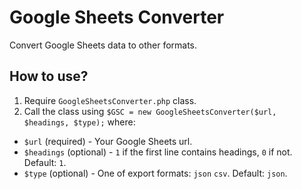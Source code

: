 # Google Sheets Converter

Convert Google Sheets data to other formats.

## How to use?

1. Require `GoogleSheetsConverter.php` class.
2. Call the class using `$GSC = new GoogleSheetsConverter($url, $headings, $type);` where:
* `$url` (required) - Your Google Sheets url.
* `$headings` (optional) - `1` if the first line contains headings, `0` if not. Default: `1`.
* `$type` (optional) - One of export formats: `json` `csv`. Default: `json`.